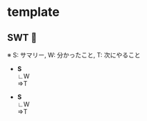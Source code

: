 # template

## **SWT** :eyes:
※ S: サマリー, W: 分かったこと, T: 次にやること

* **S**<br>
∟W<br>
⇒T

* **S**<br>
∟W<br>
⇒T
